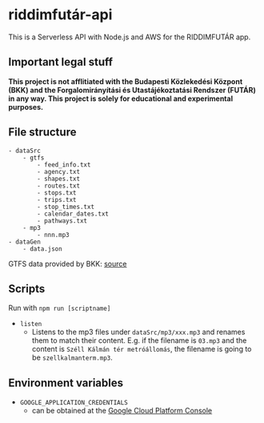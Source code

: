 # riddimfutár-api

This is a Serverless API with Node.js and AWS for the RIDDIMFUTÁR app.

## Important legal stuff

**This project is not afflitiated with the Budapesti Közlekedési Központ (BKK) and the Forgalomirányítási és Utastájékoztatási Rendszer (FUTÁR) in any way. This project is solely for educational and experimental purposes.**

## File structure

```
- dataSrc
    - gtfs
        - feed_info.txt
        - agency.txt
        - shapes.txt
        - routes.txt
        - stops.txt
        - trips.txt
        - stop_times.txt
        - calendar_dates.txt
        - pathways.txt
    - mp3
        - nnn.mp3
- dataGen
    - data.json
```

GTFS data provided by BKK: [source](https://bkk.hu/apps/gtfs/)

## Scripts

Run with `npm run [scriptname]`

- `listen`
  - Listens to the mp3 files under `dataSrc/mp3/xxx.mp3` and renames them to match their content. E.g. if the filename is `03.mp3` and the content is `Széll Kálmán tér metróállomás`, the filename is going to be `szellkalmanterm.mp3`.

## Environment variables

- `GOOGLE_APPLICATION_CREDENTIALS`
  - can be obtained at the [Google Cloud Platform Console](https://console.cloud.google.com/apis/credentials)
